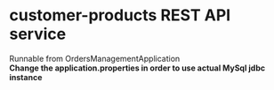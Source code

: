 # customer-products REST API service
Runnable from OrdersManagementApplication
<br/>
<b>Change the application.properties in order to use actual MySql jdbc instance</b>
